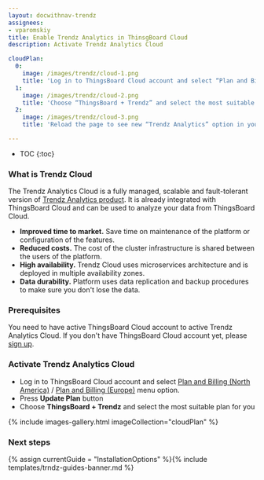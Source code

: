 ```yaml
---
layout: docwithnav-trendz
assignees:
- vparomskiy
title: Enable Trendz Analytics in ThinsgBoard Cloud 
description: Activate Trendz Analytics Cloud

cloudPlan:
  0:
    image: /images/trendz/cloud-1.png
    title: 'Log in to ThingsBoard Cloud account and select “Plan and Billing” menu option. Press “Update Plan” button'
  1:
    image: /images/trendz/cloud-2.png
    title: 'Choose “ThingsBoard + Trendz” and select the most suitable plan for you'
  2:
    image: /images/trendz/cloud-3.png
    title: 'Reload the page to see new “Trendz Analytics” option in your ThingsBoard Menu'

---
```


* TOC
{:toc}

### What is Trendz Cloud

The Trendz Analytics Cloud is a fully managed, scalable and fault-tolerant version of [Trendz Analytics product](/products/trendz/). It is already integrated with ThingsBoard Cloud and can be used to analyze your data from ThingsBoard Cloud.

- **Improved time to market.** Save time on maintenance of the platform or configuration of the features.
- **Reduced costs.** The cost of the cluster infrastructure is shared between the users of the platform.
- **High availability.** Trendz Cloud uses microservices architecture and is deployed in multiple availability zones.
- **Data durability.** Platform uses data replication and backup procedures to make sure you don't lose the data.

### Prerequisites

You need to have active ThingsBoard Cloud account to active Trendz Analytics Cloud. If you don't have ThingsBoard Cloud account yet, please [sign up](https://thingsboard.cloud/signup). 

### Activate Trendz Analytics Cloud

- Log in to ThingsBoard Cloud account and select [Plan and Billing (North America)](https://thingsboard.cloud/billing) / [Plan and Billing (Europe)](https://eu.thingsboard.cloud/billing) menu option.
- Press **Update Plan** button
- Choose **ThingsBoard + Trendz** and select the most suitable plan for you


{% include images-gallery.html imageCollection="cloudPlan" %}

### Next steps

{% assign currentGuide = "InstallationOptions" %}{% include templates/trndz-guides-banner.md %}
